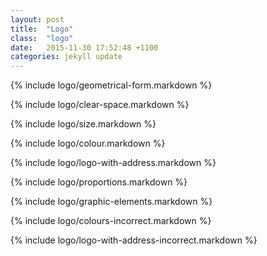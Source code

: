 ```yaml
---
layout: post
title:  "Logo"
class:  "logo"
date:   2015-11-30 17:52:48 +1100
categories: jekyll update
---
```



{% include logo/geometrical-form.markdown %}

{% include logo/clear-space.markdown %}

{% include logo/size.markdown %}

{% include logo/colour.markdown %}

{% include logo/logo-with-address.markdown %}

{% include logo/proportions.markdown %}

{% include logo/graphic-elements.markdown %}

{% include logo/colours-incorrect.markdown %}

{% include logo/logo-with-address-incorrect.markdown %}



<svg>
  <use xlink:href="http://bvn-architecture.github.io/styleguide/assets/testfile.svg#icon-1"></use>
</svg>

